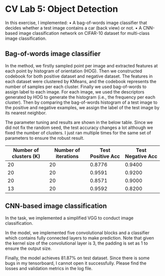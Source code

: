 # CV Lab 5: Object Detection

In this exercise, I implemented:
• A bag-of-words image classifier that decides whether a test image contains a car (back view)
or not.
• A CNN-based image classification network on CIFAR-10 dataset for multi-class image classification.  

## Bag-of-words image classifier

In the method, we firstly sampled point per image and extracted features at each point by histogram of orientation (HOG). Then we constructed codebook for both positive dataset and negative dataset. The features in each dataset were clustered by KMeans, and the codebook represents the number of samples per each cluster. Finally we used bag-of-words to assign label to each image. For each image, we used the descriptors generated by HOG to generate the histogram (i.e., the frequency per each cluster). Then by comparing the bag-of-words histogram of a test image to the positive and negative examples, we assign the label of the test image by its nearest neighbor.

The parameter tuning and results are shown in the below table. Since we did not fix the random seed, the test accuracy changes a lot although we fixed the number of clusters. I just ran multiple times for the same set of parameters to ensure the robust result. 

| Number of clusters (K) | Number of iterations | Test Positive Acc | Test Negative Acc |
| ---------------------- | -------------------- | ----------------- | ----------------- |
| 20                     | 20                   | 0.8776            | 0.9400            |
| 20                     | 20                   | 0.9591            | 0.9200            |
| 20                     | 20                   | 0.8571            | 0.9000            |
| 13                     | 20                   | 0.9592            | 0.8200            |

## CNN-based image classification

In the task, we implemented a simplified VGG to conduct image classification.

In the model, we implemented five convolutional blocks and a classifier which contains fully connected layers  to make prediction. Note that given the kernel size of the convolutional layer is 3, the padding is set as 1 to ensure the output size.

Finally, the model achieves 81.87% on test dataset. Since there is some bugs in my tensorboard, I cannot open it successfully. Please find the losses and validation metrics in the log file. 